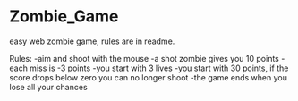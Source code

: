 # Zombie_Game
easy web zombie game, rules are in readme.

Rules:
-aim and shoot with the mouse 
-a shot zombie gives you 10 points
-each miss is -3 points
-you start with 3 lives
-you start with 30 points, if the score drops below zero you can no longer shoot
-the game ends when you lose all your chances

